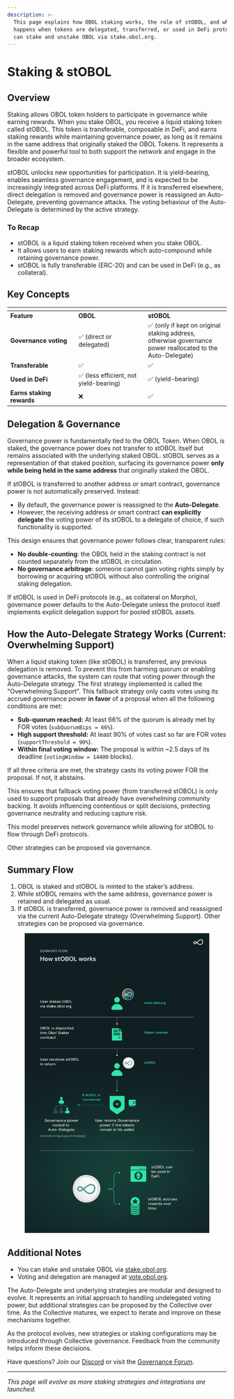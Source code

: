 ```yaml
---
description: >-
  This page explains how OBOL staking works, the role of stOBOL, and what
  happens when tokens are delegated, transferred, or used in DeFi protocols. You
  can stake and unstake OBOL via stake.obol.org.
---
```


# Staking & stOBOL

## Overview

Staking allows OBOL token holders to participate in governance while earning rewards. When you stake OBOL, you receive a liquid staking token called stOBOL. This token is transferable, composable in DeFi, and earns staking rewards while maintaining governance power, as long as it remains in the same address that originally staked the OBOL Tokens. It represents a flexible and powerful tool to both support the network and engage in the broader ecosystem.

stOBOL unlocks new opportunities for participation. It is yield-bearing, enables seamless governance engagement, and is expected to be increasingly integrated across DeFi platforms. If it is transferred elsewhere, direct delegation is removed and governance power is reassigned an Auto-Delegate, preventing governance attacks. The voting behaviour of the Auto-Delegate is determined by the active strategy.&#x20;

### To Recap

* stOBOL is a liquid staking token received when you stake OBOL.
* It allows users to earn staking rewards which auto-compound while retaining governance power.
* stOBOL is fully transferable (ERC-20) and can be used in DeFi (e.g., as collateral).

## Key Concepts

<table data-header-hidden><thead><tr><th width="208.921875"></th><th width="234.8160400390625"></th><th width="287.7109375"></th></tr></thead><tbody><tr><td><strong>Feature</strong></td><td><strong>OBOL</strong></td><td><strong>stOBOL</strong></td></tr><tr><td><strong>Governance voting</strong></td><td>✅ (direct or delegated)</td><td>✅ (only if kept on original staking address, otherwise governance power reallocated to the Auto-Delegate)</td></tr><tr><td><strong>Transferable</strong></td><td>✅</td><td>✅</td></tr><tr><td><strong>Used in DeFi</strong></td><td>✅ (less efficient, not yield-bearing)</td><td>✅ (yield-bearing)</td></tr><tr><td><strong>Earns staking rewards</strong></td><td>❌</td><td>✅</td></tr></tbody></table>

## Delegation & Governance

Governance power is fundamentally tied to the OBOL Token. When OBOL is staked, the governance power does not transfer to stOBOL itself but remains associated with the underlying staked OBOL. stOBOL serves as a representation of that staked position, surfacing its governance power **only while being held in the same address** that originally staked the OBOL.

If stOBOL is transferred to another address or smart contract, governance power is not automatically preserved. Instead:

* By default, the governance power is reassigned to the **Auto-Delegate**.
* However, the receiving address or smart contract **can explicitly delegate** the voting power of its stOBOL to a delegate of choice, if such functionality is supported.

This design ensures that governance power follows clear, transparent rules:

* **No double-counting**: the OBOL held in the staking contract is not counted separately from the stOBOL in circulation.
* **No governance arbitrage**: someone cannot gain voting rights simply by borrowing or acquiring stOBOL without also controlling the original staking delegation.

If stOBOL is used in DeFi protocols (e.g., as collateral on Morpho), governance power defaults to the Auto-Delegate unless the protocol itself implements explicit delegation support for pooled stOBOL assets.

## How the Auto-Delegate Strategy Works (Current: Overwhelming Support)

When a liquid staking token (like stOBOL) is transferred, any previous delegation is removed. To prevent this from harming quorum or enabling governance attacks, the system can route that voting power through the Auto-Delegate strategy. The first strategy implemented is called the "Overwhelming Support". This fallback strategy only casts votes using its accrued governance power **in favor** of a proposal when all the following conditions are met:

* **Sub-quorum reached:** At least 66% of the quorum is already met by FOR votes (`subQuorumBips = 66%`).
* **High support threshold:** At least 90% of votes cast so far are FOR votes (`supportThreshold = 90%`).
* **Within final voting window:** The proposal is within \~2.5 days of its deadline (`votingWindow = 14400` blocks).

If all three criteria are met, the strategy casts its voting power FOR the proposal. If not, it abstains.

This ensures that fallback voting power (from transferred stOBOL) is only used to support proposals that already have overwhelming community backing. It avoids influencing contentious or split decisions, protecting governance neutrality and reducing capture risk.

This model preserves network governance while allowing for stOBOL to flow through DeFi protocols.

Other strategies can be proposed via governance.

## Summary Flow

1. OBOL is staked and stOBOL is minted to the staker’s address.
2. While stOBOL remains with the same address, governance power is retained and delegated as usual.
3. If stOBOL is transferred, governance power is removed and reassigned via the current Auto-Delegate strategy (Overwhelming Support). Other strategies can be proposed via governance.

<figure><img src="../../.gitbook/assets/stOBOL_03 (3).png" alt=""><figcaption></figcaption></figure>

## Additional Notes

* You can stake and unstake OBOL via [stake.obol.org](https://vote.obol.org/stake).
* Voting and delegation are managed at [vote.obol.org](https://vote.obol.org/).

The Auto-Delegate and underlying strategies are modular and designed to evolve. It represents an initial approach to handling undelegated voting power, but additional strategies can be proposed by the Collective over time. As the Collective matures, we expect to iterate and improve on these mechanisms together.

As the protocol evolves, new strategies or staking configurations may be introduced through Collective governance. Feedback from the community helps inform these decisions.

Have questions? Join our [Discord](https://discord.gg/n6ebKsX46w) or visit the [Governance Forum](https://community.obol.org).

***

_This page will evolve as more staking strategies and integrations are launched._
